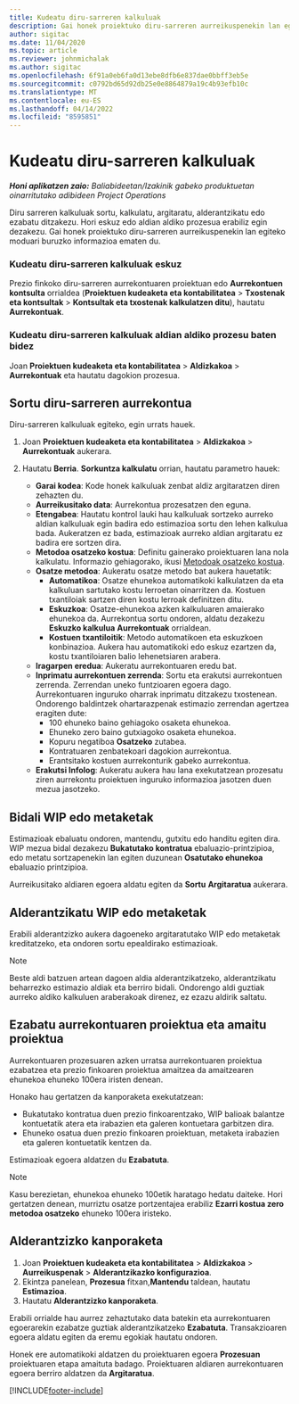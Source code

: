 ```yaml
---
title: Kudeatu diru-sarreren kalkuluak
description: Gai honek proiektuko diru-sarreren aurreikuspenekin lan egiteko moduari buruzko informazioa ematen du.
author: sigitac
ms.date: 11/04/2020
ms.topic: article
ms.reviewer: johnmichalak
ms.author: sigitac
ms.openlocfilehash: 6f91a0eb6fa0d13ebe8dfb6e837dae0bbff3eb5e
ms.sourcegitcommit: c0792bd65d92db25e0e8864879a19c4b93efb10c
ms.translationtype: MT
ms.contentlocale: eu-ES
ms.lasthandoff: 04/14/2022
ms.locfileid: "8595851"
---
```

# <a name="manage-revenue-estimates"></a>Kudeatu diru-sarreren kalkuluak

_**Honi aplikatzen zaio:** Baliabideetan/Izakinik gabeko produktuetan oinarritutako adibideen Project Operations_

Diru sarreren kalkuluak sortu, kalkulatu, argitaratu, alderantzikatu edo ezabatu ditzakezu. Hori eskuz edo aldian aldiko prozesua erabiliz egin dezakezu. Gai honek proiektuko diru-sarreren aurreikuspenekin lan egiteko moduari buruzko informazioa ematen du.

### <a name="manage-revenue-estimates-manually"></a>Kudeatu diru-sarreren kalkuluak eskuz

Prezio finkoko diru-sarreren aurrekontuaren proiektuan edo **Aurrekontuen kontsulta** orrialdea (**Proiektuen kudeaketa eta kontabilitatea** > **Txostenak eta kontsultak** > **Kontsultak eta txostenak kalkulatzen ditu**), hautatu **Aurrekontuak**.

### <a name="manage-revenue-estimates-using-a-periodic-process"></a>Kudeatu diru-sarreren kalkuluak aldian aldiko prozesu baten bidez

Joan **Proiektuen kudeaketa eta kontabilitatea** > **Aldizkakoa** > **Aurrekontuak** eta hautatu dagokion prozesua.

## <a name="create-a-revenue-estimate"></a>Sortu diru-sarreren aurrekontua

Diru-sarreren kalkuluak egiteko, egin urrats hauek. 

1. Joan **Proiektuen kudeaketa eta kontabilitatea** > **Aldizkakoa** > **Aurrekontuak** aukerara.
2. Hautatu **Berria**. **Sorkuntza kalkulatu** orrian, hautatu parametro hauek:

   - **Garai kodea**: Kode honek kalkuluak zenbat aldiz argitaratzen diren zehazten du.
   - **Aurreikusitako data**: Aurrekontua prozesatzen den eguna.
   - **Etengabea**: Hautatu kontrol lauki hau kalkuluak sortzeko aurreko aldian kalkuluak egin badira edo estimazioa sortu den lehen kalkulua bada. Aukeratzen ez bada, estimazioak aurreko aldian argitaratu ez badira ere sortzen dira.
   - **Metodoa osatzeko kostua**: Definitu gainerako proiektuaren lana nola kalkulatu. Informazio gehiagorako, ikusi [Metodoak osatzeko kostua](cost-complete-methods.md).
   - **Osatze metodoa**: Aukeratu osatze metodo bat aukera hauetatik:
     - **Automatikoa**: Osatze ehunekoa automatikoki kalkulatzen da eta kalkuluan sartutako kostu lerroetan oinarritzen da. Kostuen txantiloiak sartzen diren kostu lerroak definitzen ditu.
     - **Eskuzkoa**: Osatze-ehunekoa azken kalkuluaren amaierako ehunekoa da. Aurrekontua sortu ondoren, aldatu dezakezu **Eskuzko kalkulua** **Aurrekontuak** orrialdean.
     - **Kostuen txantiloitik**: Metodo automatikoen eta eskuzkoen konbinazioa. Aukera hau automatikoki edo eskuz ezartzen da, kostu txantiloiaren balio lehenetsiaren arabera.
   - **Iragarpen eredua**: Aukeratu aurrekontuaren eredu bat.
   - **Inprimatu aurrekontuen zerrenda**: Sortu eta erakutsi aurrekontuen zerrenda. Zerrendan uneko funtzioaren egoera dago. Aurrekontuaren inguruko oharrak inprimatu ditzakezu txostenean. Ondorengo baldintzek ohartarazpenak estimazio zerrendan agertzea eragiten dute:
     - 100 ehuneko baino gehiagoko osaketa ehunekoa.
     - Ehuneko zero baino gutxiagoko osaketa ehunekoa.
     - Kopuru negatiboa **Osatzeko** zutabea.
     - Kontratuaren zenbatekoari dagokion aurrekontua.
     - Erantsitako kostuen aurrekonturik gabeko aurrekontua.
   - **Erakutsi Infolog**: Aukeratu aukera hau lana exekutatzean prozesatu ziren aurrekontu proiektuen inguruko informazioa jasotzen duen mezua jasotzeko.


## <a name="post-wip-or-accruals"></a>Bidali WIP edo metaketak

Estimazioak ebaluatu ondoren, mantendu, gutxitu edo handitu egiten dira. WIP mezua bidal dezakezu **Bukatutako kontratua** ebaluazio-printzipioa, edo metatu sortzapenekin lan egiten duzunean **Osatutako ehunekoa** ebaluazio printzipioa.
  
Aurreikusitako aldiaren egoera aldatu egiten da **Sortu** **Argitaratua** aukerara.

## <a name="reverse-wip-or-accruals"></a>Alderantzikatu WIP edo metaketak

Erabili alderantzizko aukera dagoeneko argitaratutako WIP edo metaketak kreditatzeko, eta ondoren sortu epealdirako estimazioak.

> [!NOTE]
> Beste aldi batzuen artean dagoen aldia alderantzikatzeko, alderantzikatu beharrezko estimazio aldiak eta berriro bidali. Ondorengo aldi guztiak aurreko aldiko kalkuluen araberakoak direnez, ez ezazu aldirik saltatu.

## <a name="eliminate-the-estimate-project-and-finish-the-project"></a>Ezabatu aurrekontuaren proiektua eta amaitu proiektua

Aurrekontuaren prozesuaren azken urratsa aurrekontuaren proiektua ezabatzea eta prezio finkoaren proiektua amaitzea da amaitzearen ehunekoa ehuneko 100era iristen denean.

Honako hau gertatzen da kanporaketa exekutatzean:

- Bukatutako kontratua duen prezio finkoarentzako, WIP balioak balantze kontuetatik atera eta irabazien eta galeren kontuetara garbitzen dira.
- Ehuneko osatua duen prezio finkoaren proiektuan, metaketa irabazien eta galeren kontuetatik kentzen da.

Estimazioak egoera aldatzen du **Ezabatuta**.

> [!NOTE]
> Kasu berezietan, ehunekoa ehuneko 100etik haratago hedatu daiteke. Hori gertatzen denean, murriztu osatze portzentajea erabiliz **Ezarri kostua zero metodoa osatzeko** ehuneko 100era iristeko.

## <a name="reverse-elimination"></a>Alderantzizko kanporaketa

1. Joan **Proiektuen kudeaketa eta kontabilitatea** > **Aldizkakoa** > **Aurreikuspenak** > **Alderantzikazko konfigurazioa**. 
2. Ekintza panelean, **Prozesua** fitxan,**Mantendu** taldean, hautatu **Estimazioa**. 
3. Hautatu **Alderantzizko kanporaketa**.

Erabili orrialde hau aurrez zehaztutako data batekin eta aurrekontuaren egoerarekin ezabatze guztiak alderantzikatzeko **Ezabatuta**. Transakzioaren egoera aldatu egiten da eremu egokiak hautatu ondoren.

Honek ere automatikoki aldatzen du proiektuaren egoera **Prozesuan** proiektuaren etapa amaituta badago. Proiektuaren aldiaren aurrekontuaren egoera berriro aldatzen da **Argitaratua**.


[!INCLUDE[footer-include](../includes/footer-banner.md)]